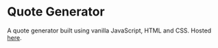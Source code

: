 # Quote Generator
A quote generator built using vanilla JavaScript, HTML and CSS. Hosted [here](https://hamzashariq.github.io/quote-generator/).
